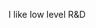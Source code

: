 
<!--
**shahar0809/shahar0809** is a ✨ _special_ ✨ repository because its `README.md` (this file) appears on your GitHub profile.

Here are some ideas to get you started:

- 🔭 I’m currently working on ...
- 🌱 I’m currently learning ...
- 👯 I’m looking to collaborate on ...
- 🤔 I’m looking for help with ...
- 💬 Ask me about ...
- 📫 How to reach me: ...
- 😄 Pronouns: ...
- ⚡ Fun fact: ...
-->

I like low level R&D 

<!-- [![My GitHub Stats](https://github-readme-stats.vercel.app/api/?username=shahar0809&count_private=true&theme=tokyonight&showicons=true)]()


[![Top Langs](https://github-readme-stats.vercel.app/api/top-langs/?username=shahar0809&layout=compact)](https://github.com/anuraghazra/github-readme-stats)
-->
